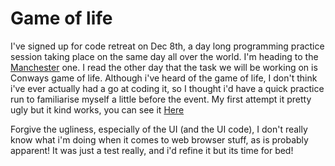 # Game of life

I've signed up for code retreat on Dec 8th, a day long programming practice session taking place on the same day all over the world. I'm heading to the [Manchester](http://coderetreat.org/events/gdcr-manchester) one. I read the other day that the task we will be working on is Conways game of life. Although i've heard of the game of life, I don't think i've ever actually had a go at coding it, so I thought i'd have a quick practice run to familiarise myself a little before the event. My first attempt it pretty ugly but it kind works, you can see it [Here](game.html)

Forgive the ugliness, especially of the UI (and the UI code), I don't really know what i'm doing when it comes to web browser stuff, as is probably apparent! It was just a test really, and i'd refine it but its time for bed!


